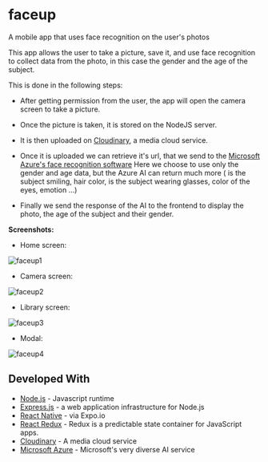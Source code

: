 # faceup
A mobile app that uses face recognition on the user's photos

This app allows the user to take a picture, save it, and use face recognition to collect data from the photo, in this case the gender and the age of the subject.

This is done in the following steps:

- After getting permission from the user, the app will open the camera screen to take a picture. 

- Once the picture is taken, it is stored on the NodeJS server. 

- It is then uploaded on [Cloudinary](https://cloudinary.com/), a media cloud service. 

- Once it is uploaded we can retrieve it's url, that we send to the [Microsoft Azure's face recognition software](https://azure.microsoft.com/fr-fr/services/cognitive-services/directory/vision/)
Here we choose to use only the gender and age data, but the Azure AI can return much more ( is the subject smiling, hair color, is the subject wearing glasses, color of the eyes, emotion ...)

- Finally we send the response of the AI to the frontend to display the photo, the age of the subject and their gender.

**Screenshots:**
* Home screen:


![faceup1](https://i.ibb.co/CM9xHFZ/faceup-home.jpg)

* Camera screen:


![faceup2](https://i.ibb.co/RcCDnGy/faceup-camera2.jpg)

* Library screen:


![faceup3](https://i.ibb.co/FVPtf3V/faceup-library.jpg)

* Modal:


![faceup4](https://i.ibb.co/VvQsRnt/faceup-modal.jpg)

## Developed With

* [Node.js](https://nodejs.org/en/) - Javascript runtime
* [Express.js](https://expressjs.com/fr/) - a web application infrastructure for Node.js
* [React Native](https://facebook.github.io/react-native/) - via Expo.io
* [React Redux](https://github.com/reduxjs/react-redux) - Redux is a predictable state container for JavaScript apps.
* [Cloudinary](https://cloudinary.com/) - A media cloud service
* [Microsoft Azure](https://azure.microsoft.com/fr-fr/) - Microsoft's very diverse AI service

